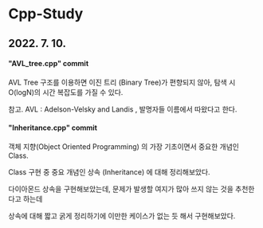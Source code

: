 # Cpp-Study

## 2022. 7. 10.
#### "AVL_tree.cpp" commit
AVL Tree 구조를 이용하면 이진 트리 (Binary Tree)가 편향되지 않아, 탐색 시 O(logN)의 시간 복잡도를 가질 수 있다.

참고. AVL : Adelson-Velsky and Landis , 발명자들 이름에서 따왔다고 한다.

#### "Inheritance.cpp" commit
객체 지향(Object Oriented Programming) 의 가장 기초이면서 중요한 개념인 Class.

Class 구현 중 중요 개념인 상속 (Inheritance) 에 대해 정리해보았다.

다이아몬드 상속을 구현해보았는데, 문제가 발생할 여지가 많아 쓰지 않는 것을 추천한다고 하는데

상속에 대해 짧고 굵게 정리하기에 이만한 케이스가 없는 듯 해서 구현해보았다.